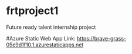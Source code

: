 # frtproject1
Future ready talent internship project

#Azure Static Web App Link: https://brave-grass-05e9d1f10.1.azurestaticapps.net 
